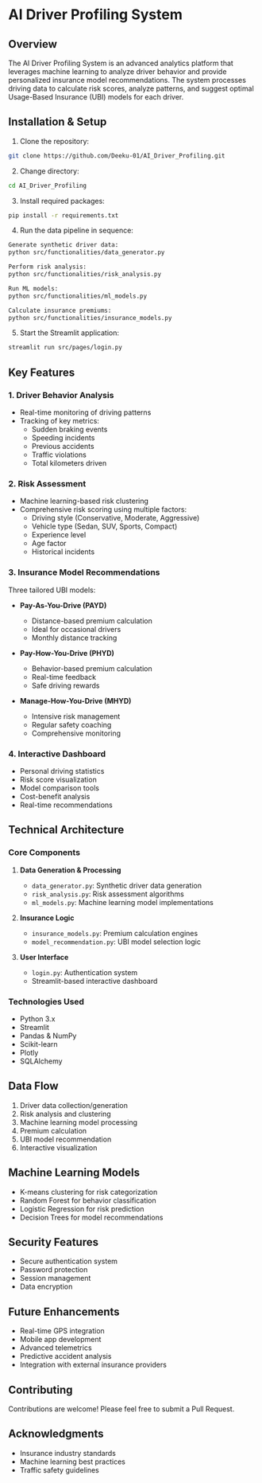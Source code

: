 # AI Driver Profiling System

## Overview
The AI Driver Profiling System is an advanced analytics platform that leverages machine learning to analyze driver behavior and provide personalized insurance model recommendations. The system processes driving data to calculate risk scores, analyze patterns, and suggest optimal Usage-Based Insurance (UBI) models for each driver.

## Installation & Setup

1. Clone the repository:
```bash
git clone https://github.com/Deeku-01/AI_Driver_Profiling.git
```
2. Change directory:
```bash
cd AI_Driver_Profiling
```
3. Install required packages:
```bash
pip install -r requirements.txt
```
4. Run the data pipeline in sequence:
```bash
Generate synthetic driver data:
python src/functionalities/data_generator.py

Perform risk analysis:
python src/functionalities/risk_analysis.py

Run ML models:
python src/functionalities/ml_models.py

Calculate insurance premiums:
python src/functionalities/insurance_models.py
```


5. Start the Streamlit application:
```bash
streamlit run src/pages/login.py
```

## Key Features

### 1. Driver Behavior Analysis
- Real-time monitoring of driving patterns
- Tracking of key metrics:
  - Sudden braking events
  - Speeding incidents
  - Previous accidents
  - Traffic violations
  - Total kilometers driven

### 2. Risk Assessment
- Machine learning-based risk clustering
- Comprehensive risk scoring using multiple factors:
  - Driving style (Conservative, Moderate, Aggressive)
  - Vehicle type (Sedan, SUV, Sports, Compact)
  - Experience level
  - Age factor
  - Historical incidents

### 3. Insurance Model Recommendations
Three tailored UBI models:
- **Pay-As-You-Drive (PAYD)**
  - Distance-based premium calculation
  - Ideal for occasional drivers
  - Monthly distance tracking
  
- **Pay-How-You-Drive (PHYD)**
  - Behavior-based premium calculation
  - Real-time feedback
  - Safe driving rewards
  
- **Manage-How-You-Drive (MHYD)**
  - Intensive risk management
  - Regular safety coaching
  - Comprehensive monitoring

### 4. Interactive Dashboard
- Personal driving statistics
- Risk score visualization
- Model comparison tools
- Cost-benefit analysis
- Real-time recommendations

## Technical Architecture

### Core Components
1. **Data Generation & Processing**
   - `data_generator.py`: Synthetic driver data generation
   - `risk_analysis.py`: Risk assessment algorithms
   - `ml_models.py`: Machine learning model implementations

2. **Insurance Logic**
   - `insurance_models.py`: Premium calculation engines
   - `model_recommendation.py`: UBI model selection logic

3. **User Interface**
   - `login.py`: Authentication system
   - Streamlit-based interactive dashboard

### Technologies Used
- Python 3.x
- Streamlit
- Pandas & NumPy
- Scikit-learn
- Plotly
- SQLAlchemy


## Data Flow
1. Driver data collection/generation
2. Risk analysis and clustering
3. Machine learning model processing
4. Premium calculation
5. UBI model recommendation
6. Interactive visualization

## Machine Learning Models
- K-means clustering for risk categorization
- Random Forest for behavior classification
- Logistic Regression for risk prediction
- Decision Trees for model recommendations

## Security Features
- Secure authentication system
- Password protection
- Session management
- Data encryption

## Future Enhancements
- Real-time GPS integration
- Mobile app development
- Advanced telemetrics
- Predictive accident analysis
- Integration with external insurance providers

## Contributing
Contributions are welcome! Please feel free to submit a Pull Request.


## Acknowledgments
- Insurance industry standards
- Machine learning best practices
- Traffic safety guidelines